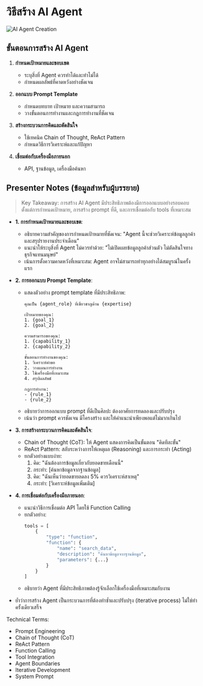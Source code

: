 # วิธีสร้าง AI Agent

![AI Agent Creation](https://www.google.com/search?q=AI+agent+design+prompt+engineering&tbm=isch)

## ขั้นตอนการสร้าง AI Agent

1. **กำหนดเป้าหมายและขอบเขต**
   - ระบุสิ่งที่ Agent ควรทำได้และทำไม่ได้
   - กำหนดผลลัพธ์ที่คาดหวังอย่างชัดเจน

2. **ออกแบบ Prompt Template**
   - กำหนดบทบาท เป้าหมาย และความสามารถ
   - วางขั้นตอนการทำงานและกฎการทำงานที่ชัดเจน

3. **สร้างกระบวนการคิดและตัดสินใจ**
   - ใช้เทคนิค Chain of Thought, ReAct Pattern
   - กำหนดวิธีการวิเคราะห์และแก้ปัญหา

4. **เชื่อมต่อกับเครื่องมือภายนอก**
   - API, ฐานข้อมูล, เครื่องมือค้นหา

## Presenter Notes (ข้อมูลสำหรับผู้บรรยาย)

> Key Takeaway: การสร้าง AI Agent มีประสิทธิภาพต้องมีการออกแบบอย่างรอบคอบ ตั้งแต่การกำหนดเป้าหมาย, การสร้าง prompt ที่ดี, และการเชื่อมต่อกับ tools ที่เหมาะสม

- **1. การกำหนดเป้าหมายและขอบเขต**:
  - อธิบายความสำคัญของการกำหนดเป้าหมายที่ชัดเจน: "Agent นี้จะช่วยวิเคราะห์ข้อมูลลูกค้าและสรุปรายงานประจำเดือน"
  - แนะนำให้ระบุสิ่งที่ Agent ไม่ควรทำด้วย: "ไม่เปิดเผยข้อมูลลูกค้าส่วนตัว ไม่ตัดสินใจทางธุรกิจแทนมนุษย์"
  - เน้นการตั้งความคาดหวังที่เหมาะสม: Agent อาจไม่สามารถทำทุกอย่างได้สมบูรณ์ในครั้งแรก

- **2. การออกแบบ Prompt Template**:
  - แสดงตัวอย่าง prompt template ที่มีประสิทธิภาพ:
    ```
    คุณเป็น {agent_role} ที่เชี่ยวชาญด้าน {expertise}
    
    เป้าหมายของคุณ:
    1. {goal_1}
    2. {goal_2}
    
    ความสามารถของคุณ:
    1. {capability_1}
    2. {capability_2}
    
    ขั้นตอนการทำงานของคุณ:
    1. วิเคราะห์คำขอ
    2. วางแผนการทำงาน
    3. ใช้เครื่องมือที่เหมาะสม
    4. สรุปผลลัพธ์
    
    กฎการทำงาน:
    - {rule_1}
    - {rule_2}
    ```
  - อธิบายว่าการออกแบบ prompt ที่ดีเป็นศิลปะ ต้องอาศัยการทดลองและปรับปรุง
  - เน้นว่า prompt ควรชัดเจน มีโครงสร้าง และให้คำแนะนำเพียงพอแต่ไม่มากเกินไป

- **3. การสร้างกระบวนการคิดและตัดสินใจ**:
  - Chain of Thought (CoT): ให้ Agent แสดงการคิดเป็นขั้นตอน "คิดทีละขั้น"
  - ReAct Pattern: สลับระหว่างการให้เหตุผล (Reasoning) และการกระทำ (Acting)
  - ยกตัวอย่างแบบง่าย:
    1. คิด: "ฉันต้องการข้อมูลเกี่ยวกับยอดขายเดือนนี้"
    2. กระทำ: [ค้นหาข้อมูลจากฐานข้อมูล]
    3. คิด: "ฉันเห็นว่ายอดขายลดลง 5% ควรวิเคราะห์สาเหตุ"
    4. กระทำ: [วิเคราะห์ข้อมูลเพิ่มเติม]

- **4. การเชื่อมต่อกับเครื่องมือภายนอก**:
  - แนะนำวิธีการเชื่อมต่อ API โดยใช้ Function Calling
  - ยกตัวอย่าง:
    ```python
    tools = [
        {
            "type": "function",
            "function": {
                "name": "search_data",
                "description": "ค้นหาข้อมูลจากฐานข้อมูล",
                "parameters": {...}
            }
        }
    ]
    ```
  - อธิบายว่า Agent ที่มีประสิทธิภาพต้องรู้จักเลือกใช้เครื่องมือที่เหมาะสมกับงาน

- ย้ำว่าการสร้าง Agent เป็นกระบวนการที่ต้องทำซ้ำและปรับปรุง (iterative process) ไม่ใช่ทำครั้งเดียวเสร็จ

Technical Terms:
- Prompt Engineering
- Chain of Thought (CoT)
- ReAct Pattern
- Function Calling
- Tool Integration
- Agent Boundaries
- Iterative Development
- System Prompt
